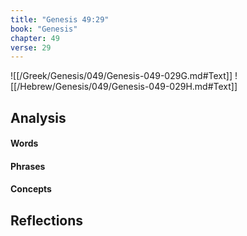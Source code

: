 ```yaml
---
title: "Genesis 49:29"
book: "Genesis"
chapter: 49
verse: 29
---
```

![[/Greek/Genesis/049/Genesis-049-029G.md#Text]]
![[/Hebrew/Genesis/049/Genesis-049-029H.md#Text]]

## Analysis

#### Words

#### Phrases

#### Concepts

## Reflections
